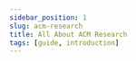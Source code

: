 ```yaml
---
sidebar_position: 1
slug: acm-research
title: All About ACM Research
tags: [guide, introduction]
---
```


